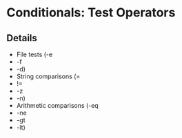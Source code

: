 # Conditionals: Test Operators

## Details
- File tests (-e
- -f
- -d)
- String comparisons (=
- !=
- -z
- -n)
- Arithmetic comparisons (-eq
- -ne
- -gt
- -lt)
